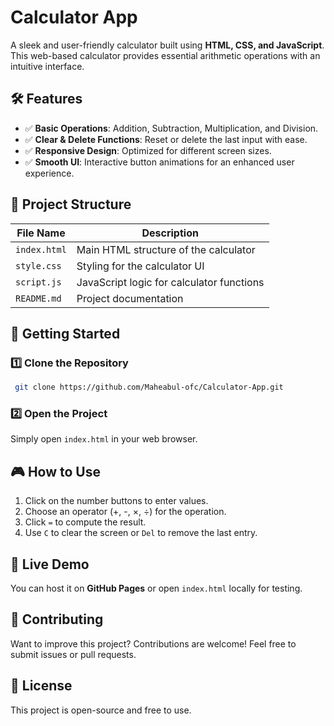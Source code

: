 # Calculator App

A sleek and user-friendly calculator built using **HTML, CSS, and JavaScript**. This web-based calculator provides essential arithmetic operations with an intuitive interface.

## 🛠 Features
- ✅ **Basic Operations**: Addition, Subtraction, Multiplication, and Division.
- ✅ **Clear & Delete Functions**: Reset or delete the last input with ease.
- ✅ **Responsive Design**: Optimized for different screen sizes.
- ✅ **Smooth UI**: Interactive button animations for an enhanced user experience.

## 📂 Project Structure
| File Name            | Description                                    |
|----------------------|----------------------------------------------|
| `index.html`          | Main HTML structure of the calculator                           |
| `style.css`           | Styling for the calculator UI       |
| `script.js`       |JavaScript logic for calculator functions       |
| `README.md`         | Project documentation            |


## 🚀 Getting Started
### 1️⃣ Clone the Repository
```sh
 git clone https://github.com/Maheabul-ofc/Calculator-App.git
```
### 2️⃣ Open the Project
Simply open `index.html` in your web browser.

## 🎮 How to Use
1. Click on the number buttons to enter values.
2. Choose an operator (+, -, ×, ÷) for the operation.
3. Click `=` to compute the result.
4. Use `C` to clear the screen or `Del` to remove the last entry.

## 🔗 Live Demo
You can host it on **GitHub Pages** or open `index.html` locally for testing.

## 🤝 Contributing
Want to improve this project? Contributions are welcome! Feel free to submit issues or pull requests.

## 📜 License
This project is open-source and free to use.
